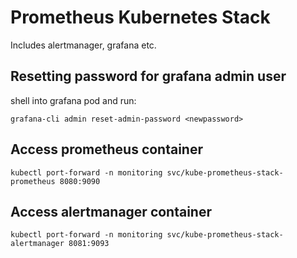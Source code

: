 # Prometheus Kubernetes Stack

Includes alertmanager, grafana etc.

## Resetting password for grafana admin user

shell into grafana pod and run:

```
grafana-cli admin reset-admin-password <newpassword>
```

## Access prometheus container
```
kubectl port-forward -n monitoring svc/kube-prometheus-stack-prometheus 8080:9090
```

## Access alertmanager container
```
kubectl port-forward -n monitoring svc/kube-prometheus-stack-alertmanager 8081:9093
```
